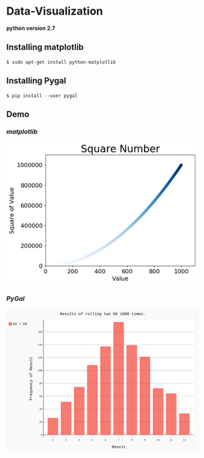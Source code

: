 # Data-Visualization

**python version 2.7**
## Installing matplotlib
```
$ sudo apt-get install python-matplotlib
```
## Installing Pygal
```
$ pip install --user pygal
```
## Demo
### _matplotlib_
![squares_plot](https://github.com/tngo0508/Data-Visualization/blob/master/squares_plot.png)

### _PyGal_
![squares_plot](https://github.com/tngo0508/Data-Visualization/blob/master/dice_visual.svg)
